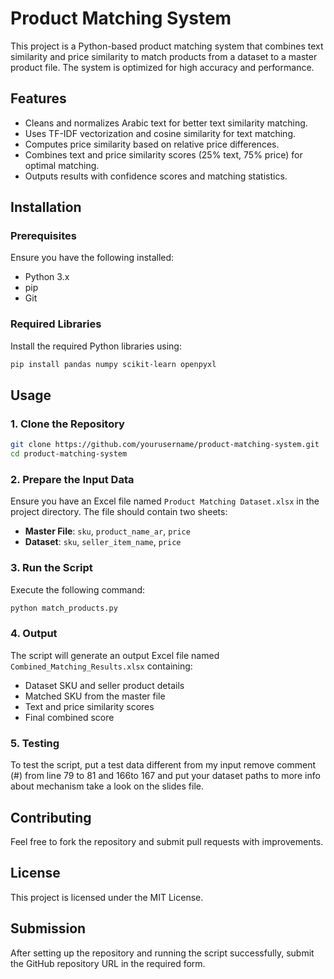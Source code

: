 # Product Matching System

This project is a Python-based product matching system that combines text similarity and price similarity to match products from a dataset to a master product file. The system is optimized for high accuracy and performance.

## Features
- Cleans and normalizes Arabic text for better text similarity matching.
- Uses TF-IDF vectorization and cosine similarity for text matching.
- Computes price similarity based on relative price differences.
- Combines text and price similarity scores (25% text, 75% price) for optimal matching.
- Outputs results with confidence scores and matching statistics.

## Installation

### Prerequisites
Ensure you have the following installed:
- Python 3.x
- pip
- Git

### Required Libraries
Install the required Python libraries using:
```sh
pip install pandas numpy scikit-learn openpyxl
```

## Usage

### 1. Clone the Repository
```sh
git clone https://github.com/yourusername/product-matching-system.git
cd product-matching-system
```

### 2. Prepare the Input Data
Ensure you have an Excel file named `Product Matching Dataset.xlsx` in the project directory. The file should contain two sheets:
- **Master File**: `sku`, `product_name_ar`, `price`
- **Dataset**: `sku`, `seller_item_name`, `price`

### 3. Run the Script
Execute the following command:
```sh
python match_products.py
```

### 4. Output
The script will generate an output Excel file named `Combined_Matching_Results.xlsx` containing:
- Dataset SKU and seller product details
- Matched SKU from the master file
- Text and price similarity scores
- Final combined score

### 5. Testing
To test the script, put a test data different from my input remove comment (#) from line 79 to 81 and 166to 167 and put your dataset paths to more info about mechanism take a look on the slides file.

## Contributing
Feel free to fork the repository and submit pull requests with improvements.

## License
This project is licensed under the MIT License.

## Submission
After setting up the repository and running the script successfully, submit the GitHub repository URL in the required form.

